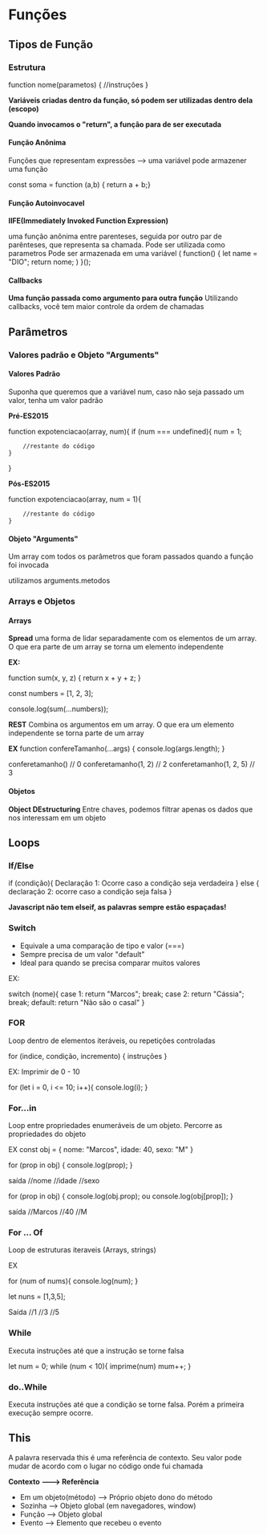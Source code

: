 # Funções

## Tipos de Função

### Estrutura

function nome(parametos) {
//instruções
}

**Variáveis criadas dentro da função, só podem ser utilizadas dentro dela (escopo)**

**Quando invocamos o "return", a função para de ser executada**

#### Função Anônima

Funções que representam expressões --> uma variável pode armazener uma função

const soma = function (a,b) { return a + b;}

#### Função Autoinvocavel

**IIFE(Immediately Invoked Function Expression)**

uma função anônima entre parenteses, seguida por outro par de parênteses, que representa sa chamada.
Pode ser utilizada como parametros
Pode ser armazenada em uma variável
(
function() {
let name = "DIO";
return nome;
)
}();

#### Callbacks

**Uma função passada como argumento para outra função** Utilizando callbacks, você tem maior controle da ordem de chamadas

## Parâmetros

### Valores padrão e Objeto "Arguments"

#### Valores Padrão

Suponha que queremos que a variável num, caso não seja passado um valor, tenha um valor padrão

**Pré-ES2015**

function expotenciacao(array, num){
if (num === undefined){
num = 1;

        //restante do código
    }

}

**Pós-ES2015**

function expotenciacao(array, num = 1){

        //restante do código
    }

#### Objeto "Arguments"

Um array com todos os parâmetros que foram passados quando a função foi invocada

utilizamos arguments.metodos

### Arrays e Objetos

#### Arrays

**Spread** uma forma de lidar separadamente com os elementos de um array. O que era parte de um array se torna um elemento independente

**EX:**

function sum(x, y, z) {
return x + y + z;
}

const numbers = [1, 2, 3];

console.log(sum(...numbers));

**REST** Combina os argumentos em um array. O que era um elemento independente se torna parte de um array

**EX**
function confereTamanho(...args) {
console.log(args.length);
}

conferetamanho() // 0
conferetamanho(1, 2) // 2
conferetamanho(1, 2, 5) // 3

#### Objetos

**Object DEstructuring** Entre chaves, podemos filtrar apenas os dados que nos interessam em um objeto

## Loops

### If/Else

if (condição){
Declaração 1: Ocorre caso a condição seja verdadeira
} else {
declaração 2: ocorre caso a condição seja falsa
}

**Javascript não tem elseif, as palavras sempre estão espaçadas!**

### Switch

- Equivale a uma comparação de tipo e valor (===)
- Sempre precisa de um valor "default"
- Ideal para quando se precisa comparar muitos valores

EX:

switch (nome){
case 1:
return "Marcos";
break;
case 2:
return "Cássia";
break;
default:
return "Não são o casal"
}

### FOR

Loop dentro de elementos iteráveis, ou repetições controladas

for (indice, condição, incremento) {
instruções
}

EX: Imprimir de 0 - 10

for (let i = 0, i <= 10; i++){
console.log(i);
}

### For...in

Loop entre propriedades enumeráveis de um objeto. Percorre as propriedades do objeto

EX
const obj = {
nome: "Marcos",
idade: 40,
sexo: "M"
}

for (prop in obj) {
console.log(prop);
}

saída
//nome
//idade
//sexo

for (prop in obj) {
console.log(obj.prop);
ou
console.log(obj[prop]);
}

saída
//Marcos
//40
//M

### For ... Of

Loop de estruturas iteraveis (Arrays, strings)

EX

for (num of nums){
console.log(num);
}

let nuns = [1,3,5];

Saída
//1
//3
//5

### While

Executa instruções até que a instrução se torne falsa

let num = 0;
while (num < 10){
imprime(num)
mum++;
}

### do..While

Executa instruções até que a condição se torne falsa. Porém a primeira execução sempre ocorre.

## This

A palavra reservada this é uma referência de contexto. Seu valor pode mudar de acordo com o lugar no código onde fui chamada

**Contexto ---> Referência**

- Em um objeto(método) --> Próprio objeto dono do método
- Sozinha --> Objeto global (em navegadores, window)
- Função --> Objeto global
- Evento --> Elemento que recebeu o evento
